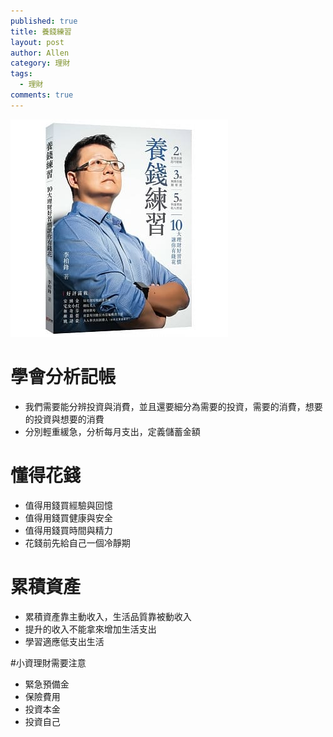 ```yaml
---
published: true
title: 養錢練習
layout: post
author: Allen
category: 理財
tags: 
  - 理財
comments: true
---
```


![book](/images/blog/20190810/20190810-000.jpg)

# 學會分析記帳
- 我們需要能分辨投資與消費，並且還要細分為需要的投資，需要的消費，想要的投資與想要的消費
- 分別輕重緩急，分析每月支出，定義儲蓄金額

# 懂得花錢
- 值得用錢買經驗與回憶
- 值得用錢買健康與安全
- 值得用錢買時間與精力
- 花錢前先給自己一個冷靜期


# 累積資產
- 累積資產靠主動收入，生活品質靠被動收入
- 提升的收入不能拿來增加生活支出
- 學習適應低支出生活


#小資理財需要注意
- 緊急預備金
- 保險費用
- 投資本金
- 投資自己
